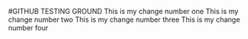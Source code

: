 #GITHUB TESTING GROUND
This is my change number one 
This is my change number two
This is my change number three
This is my change number four 


